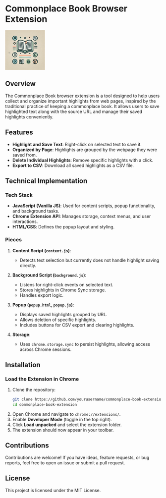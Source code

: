 # Commonplace Book Browser Extension

![Commonplace Book Logo](icons/icon128.png)

## Overview
The Commonplace Book browser extension is a tool designed to help users collect and organize important highlights from web pages, inspired by the traditional practice of keeping a commonplace book. It allows users to save highlighted text along with the source URL and manage their saved highlights conveniently.

## Features
- **Highlight and Save Text**: Right-click on selected text to save it.
- **Organized by Page**: Highlights are grouped by the webpage they were saved from.
- **Delete Individual Highlights**: Remove specific highlights with a click.
- **Export to CSV**: Download all saved highlights as a CSV file.

## Technical Implementation
### Tech Stack
- **JavaScript (Vanilla JS)**: Used for content scripts, popup functionality, and background tasks.
- **Chrome Extension API**: Manages storage, context menus, and user interactions.
- **HTML/CSS**: Defines the popup layout and styling.

### Pieces
1. **Content Script (`content.js`)**:
   - Detects text selection but currently does not handle highlight saving directly.

2. **Background Script (`background.js`)**:
   - Listens for right-click events on selected text.
   - Stores highlights in Chrome Sync storage.
   - Handles export logic.

3. **Popup (`popup.html`, `popup.js`)**:
   - Displays saved highlights grouped by URL.
   - Allows deletion of specific highlights.
   - Includes buttons for CSV export and clearing highlights.

4. **Storage**:
   - Uses `chrome.storage.sync` to persist highlights, allowing access across Chrome sessions.

## Installation
### Load the Extension in Chrome
1. Clone the repository:
   ```sh
   git clone https://github.com/yourusername/commonplace-book-extension.git
   cd commonplace-book-extension
   ```
2. Open Chrome and navigate to `chrome://extensions/`.
3. Enable **Developer Mode** (toggle in the top right).
4. Click **Load unpacked** and select the extension folder.
5. The extension should now appear in your toolbar.

## Contributions
Contributions are welcome! If you have ideas, feature requests, or bug reports, feel free to open an issue or submit a pull request.

## License
This project is licensed under the MIT License.


